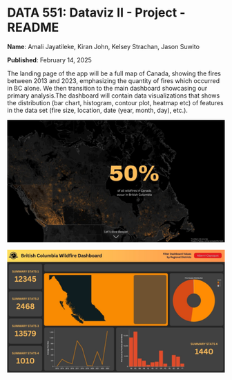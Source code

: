 # DATA 551: Dataviz II - Project - README

**Name**: Amali Jayatileke, Kiran John, Kelsey Strachan, Jason Suwito

**Published**: February 14, 2025

The landing page of the app will be a full map of Canada, showing the fires between 2013 and 2023, emphasizing the quantity of fires which occurred in BC alone. We then transition to the main dashboard showcasing our primary analysis.The dashboard will contain data visualizations that shows the distribution (bar chart, histogram, contour plot, heatmap etc) of features in the data set (fire size, location, date (year, month, day), etc.).

![sketch-1](images/sketch-1.jpg)

![sketch-2](images/sketch-2.jpg)